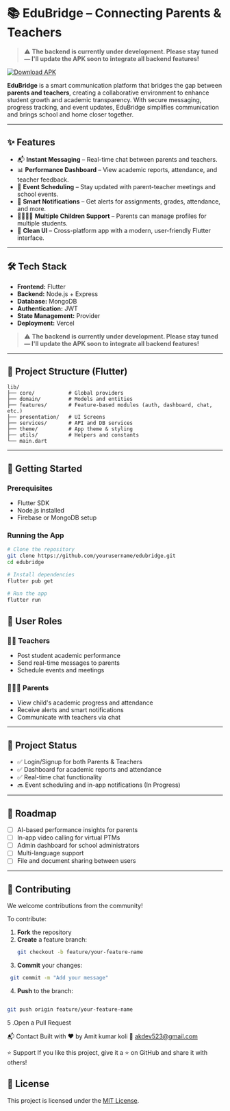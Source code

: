 # 📚 EduBridge – Connecting Parents & Teachers 

> ⚠️ **The backend is currently under development. Please stay tuned — I'll update the APK soon to integrate all backend features!**

[![Download APK](https://img.shields.io/badge/Download-APK-blue)](https://Amitkumarkoli.github.io/EduBridge/EduBridge.apk)


**EduBridge** is a smart communication platform that bridges the gap between **parents and teachers**, creating a collaborative environment to enhance student growth and academic transparency. With secure messaging, progress tracking, and event updates, EduBridge simplifies communication and brings school and home closer together.

---


## ✨ Features

- 📬 **Instant Messaging** – Real-time chat between parents and teachers.
- 📊 **Performance Dashboard** – View academic reports, attendance, and teacher feedback.
- 📆 **Event Scheduling** – Stay updated with parent-teacher meetings and school events.
- 🔔 **Smart Notifications** – Get alerts for assignments, grades, attendance, and more.
- 👨‍👩‍👧‍👦 **Multiple Children Support** – Parents can manage profiles for multiple students.
- 🎨 **Clean UI** – Cross-platform app with a modern, user-friendly Flutter interface.

---

## 🛠️ Tech Stack

- **Frontend:** Flutter  
- **Backend:** Node.js + Express  
- **Database:** MongoDB  
- **Authentication:** JWT  
- **State Management:** Provider  
- **Deployment:** Vercel

> ⚠️ **The backend is currently under development. Please stay tuned — I'll update the APK soon to integrate all backend features!**

---

## 📁 Project Structure (Flutter)

```text
lib/
├── core/           # Global providers
├── domain/         # Models and entities
├── features/       # Feature-based modules (auth, dashboard, chat, etc.)
├── presentation/   # UI Screens
├── services/       # API and DB services
├── theme/          # App theme & styling
├── utils/          # Helpers and constants
└── main.dart
```
---

## 🚀 Getting Started

### Prerequisites

- Flutter SDK
- Node.js installed
- Firebase or MongoDB setup

### Running the App

```bash
# Clone the repository
git clone https://github.com/yourusername/edubridge.git
cd edubridge

# Install dependencies
flutter pub get

# Run the app
flutter run
```



## 👥 User Roles

### 👩‍🏫 Teachers
- Post student academic performance  
- Send real-time messages to parents  
- Schedule events and meetings  

### 👨‍👩‍👧 Parents
- View child's academic progress and attendance  
- Receive alerts and smart notifications  
- Communicate with teachers via chat  

---

## 📌 Project Status

- ✅ Login/Signup for both Parents & Teachers  
- ✅ Dashboard for academic reports and attendance  
- ✅ Real-time chat functionality  
- 🔜 Event scheduling and in-app notifications (In Progress)  

---

## 🌱 Roadmap

- [ ] AI-based performance insights for parents  
- [ ] In-app video calling for virtual PTMs  
- [ ] Admin dashboard for school administrators  
- [ ] Multi-language support  
- [ ] File and document sharing between users  

---

## 🤝 Contributing

We welcome contributions from the community!

To contribute:

1. **Fork** the repository  
2. **Create** a feature branch:  
   ```bash
   git checkout -b feature/your-feature-name

3. **Commit** your changes:

```bash
 git commit -m "Add your message"
```
4. **Push** to the branch:

```bash

git push origin feature/your-feature-name
```
5 .Open a Pull Request


📬 Contact
Built with ❤️ by Amit kumar koli
📧 akdev523@gmail.com



⭐ Support
If you like this project, give it a ⭐ on GitHub and share it with others!


## 📄 License

This project is licensed under the [MIT License](LICENSE).

